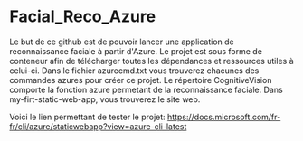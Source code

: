 # Facial_Reco_Azure

Le but de ce github est de pouvoir lancer une application de reconnaissance faciale à partir d'Azure.
Le projet est sous forme de conteneur afin de télécharger toutes les dépendances et ressources utiles à celui-ci. 
Dans le fichier azurecmd.txt vous trouverez chacunes des commandes azures pour créer ce projet. 
Le répertoire CognitiveVision comporte la fonction azure permetant de la reconnaissance faciale.
Dans my-firt-static-web-app, vous trouverez le site web. 

Voici le lien permettant de tester le projet: 
https://docs.microsoft.com/fr-fr/cli/azure/staticwebapp?view=azure-cli-latest